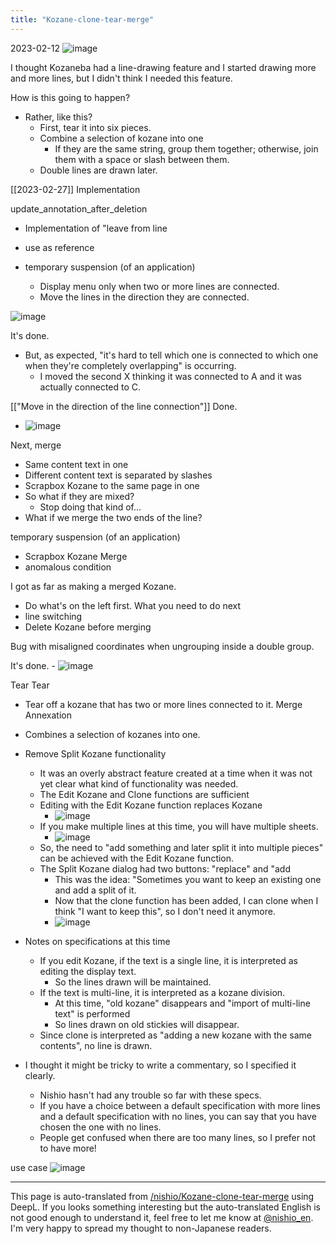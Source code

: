 ```yaml
---
title: "Kozane-clone-tear-merge"
---
```


2023-02-12
![image](https://gyazo.com/2ba9026b20de2affb680588ef2b4aab5/thumb/1000)

I thought Kozaneba had a line-drawing feature and I started drawing more and more lines, but I didn't think I needed this feature.

How is this going to happen?
- Rather, like this?
    - First, tear it into six pieces.
    - Combine a selection of kozane into one
        - If they are the same string, group them together; otherwise, join them with a space or slash between them.
    - Double lines are drawn later.


[[2023-02-27]] Implementation

update_annotation_after_deletion
- Implementation of "leave from line
- use as reference

- temporary suspension (of an application)
    - Display menu only when two or more lines are connected.
    - Move the lines in the direction they are connected.

![image](https://gyazo.com/e4cb4ce2eedafb1dd7e276e740a14fb8/thumb/1000)

It's done.
- But, as expected, "it's hard to tell which one is connected to which one when they're completely overlapping" is occurring.
    - I moved the second X thinking it was connected to A and it was actually connected to C.

[["Move in the direction of the line connection"]] Done.
- ![image](https://gyazo.com/07aa6880edfe0b1936bd0a299969057c/thumb/1000)


Next, merge
- Same content text in one
- Different content text is separated by slashes
- Scrapbox Kozane to the same page in one
- So what if they are mixed?
    - Stop doing that kind of...
- What if we merge the two ends of the line?

temporary suspension (of an application)
- Scrapbox Kozane Merge
- anomalous condition

I got as far as making a merged Kozane.
- Do what's on the left first.
What you need to do next
- line switching
- Delete Kozane before merging


Bug with misaligned coordinates when ungrouping inside a double group.

It's done.
    - ![image](https://gyazo.com/96efdbee11b617cbc8e99081a782c4d2/thumb/1000)

Tear Tear
- Tear off a kozane that has two or more lines connected to it.
Merge Annexation
- Combines a selection of kozanes into one.

- Remove Split Kozane functionality
    - It was an overly abstract feature created at a time when it was not yet clear what kind of functionality was needed.
    - The Edit Kozane and Clone functions are sufficient
    - Editing with the Edit Kozane function replaces Kozane
        - ![image](https://gyazo.com/dc88bce8e7d7026200144882cd031f52/thumb/1000)
    - If you make multiple lines at this time, you will have multiple sheets.
        - ![image](https://gyazo.com/c4c13c5426c9f11e3ffa3b09ff1e68b9/thumb/1000)
    - So, the need to "add something and later split it into multiple pieces" can be achieved with the Edit Kozane function.
    - The Split Kozane dialog had two buttons: "replace" and "add
        - This was the idea: "Sometimes you want to keep an existing one and add a split of it.
        - Now that the clone function has been added, I can clone when I think "I want to keep this", so I don't need it anymore.
        - ![image](https://gyazo.com/595f87314e6510fb529520abd2b0e69c/thumb/1000)

- Notes on specifications at this time
    - If you edit Kozane, if the text is a single line, it is interpreted as editing the display text.
        - So the lines drawn will be maintained.
    - If the text is multi-line, it is interpreted as a kozane division.
        - At this time, "old kozane" disappears and "import of multi-line text" is performed
        - So lines drawn on old stickies will disappear.
    - Since clone is interpreted as "adding a new kozane with the same contents", no line is drawn.
- I thought it might be tricky to write a commentary, so I specified it clearly.
    - Nishio hasn't had any trouble so far with these specs.
    - If you have a choice between a default specification with more lines and a default specification with no lines, you can say that you have chosen the one with no lines.
    - People get confused when there are too many lines, so I prefer not to have more!

use case
![image](https://gyazo.com/564bef46de6c46a37ef89684f6e93d18/thumb/1000)

---
This page is auto-translated from [/nishio/Kozane-clone-tear-merge](https://scrapbox.io/nishio/Kozane-clone-tear-merge) using DeepL. If you looks something interesting but the auto-translated English is not good enough to understand it, feel free to let me know at [@nishio_en](https://twitter.com/nishio_en). I'm very happy to spread my thought to non-Japanese readers.